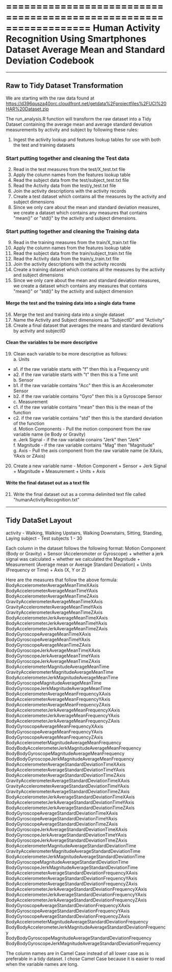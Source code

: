 ==================================================================
Human Activity Recognition Using Smartphones Dataset
Average Mean and Standard Deviation Codebook
==================================================================

--------------------------------------------------------------------------
Raw to Tidy Dataset Transformation
--------------------------------------------------------------------------

We are starting with the raw data found at https://d396qusza40orc.cloudfront.net/getdata%2Fprojectfiles%2FUCI%20HAR%20Dataset.zip 

The run_analysis.R function will transform the raw dataset into a Tidy Dataset containing the average mean and average standard deviation measurements by activity and subject by following these rules:

1. Ingest the activity lookup and features lookup tables for use with both the test and training datasets  
### Start putting together and cleaning the Test data 
2. Read in the test measures from the test/X_test.txt file
3. Apply the column names from the features lookup table
4. Read the subject data from the test/subject_test.txt file
5. Read the Activity data from the test/y_test.txt file
6. Join the activity descriptions with the activity records
7. Create a test dataset which contains all the measures by the activity and subject dimensions
8. Since we only care about the mean and standard deviation measures, we create a dataset which contains any measures that contains "mean()" or "std()" by the activity and subject dimensions.  
### Start putting together and cleaning the Training data ######
9. Read in the training measures from the train/X_train.txt file
10. Apply the column names from the features lookup table
11. Read the subject data from the train/subject_train.txt file
12. Read the Activity data from the train/y_train.txt file
13. Join the activity descriptions with the activity records
14. Create a training dataset which contains all the measures by the activity and subject dimensions
15. Since we only care about the mean and standard deviation measures, we create a dataset which contains any measures that contains "mean()" or "std()" by the activity and subject dimension  
#### Merge the test and the training data into a single data frame ##########
16. Merge the test and training data into a single dataset
17. Name the Activity and Subject dimensions as "SubjectID" and "Activity" 
18. Create a final dataset that averages the means and standard deviations by activity and subjectID  
#### Clean the variables to be more descriptive  ##########
19. Clean each variable to be more descriptive as follows:  
a. Units
  * a1. if the raw variable starts with "f" then this is a Frequency unit
  * a2. if the raw variable starts with "t" then this is a Time unit  
b. Sensor
  * b1. if the raw variable contains "Acc" then this is an Acceleromoter Sensor
  * b2. if the raw variable contains "Gyro" then this is a Gyroscope Sensor  
c. Measurement
  * c1. if the raw variable contains "mean" then this is the mean of the function
  * c2. if the raw variable contains "std" then this is the standard deviation of the function  
d. Motion Components - Pull the motion component from the raw variable name (ie Body or Gravity)  
e. Jerk Signal - if the raw variable conains "Jerk" then "Jerk"  
f. Magnitude - if the raw variable contains "Mag" then "Magnitude"   
g. Axis - Pull the axis component from the raw variable name (ie XAxis, YAxis or ZAxis)  
20. Create a new variable name - Motion Component + Sensor + Jerk Signal + Magnitude + Measurement + Units + Axis  
#### Write the final dataset out as a text file  ##########
21. Write the final dataset out as a comma delimited text file called "humanActivityRecognition.txt"

--------------------------------------------------------------------------
Tidy DataSet Layout
--------------------------------------------------------------------------

activity - Walking, Walking Upstairs, Walking Downstairs, Sitting, Standing, Laying
subject	- Test subjects 1 - 30

Each column in the dataset follows the following format:
Motion Component (Body or Gravity) + Sensor (Acceleromoter or Gyroscope) + whether a jerk signal was calculated + whether we calculated the Magnitude + Measurement (Average mean or Average Standard Deviation) + Units (Frequency or Time) + Axis (X, Y or Z)

Here are the measures that follow the above formula:
BodyAccelerometerAverageMeanTimeXAxis	
BodyAccelerometerAverageMeanTimeYAxis	
BodyAccelerometerAverageMeanTimeZAxis	
GravityAccelerometerAverageMeanTimeXAxis	
GravityAccelerometerAverageMeanTimeYAxis	
GravityAccelerometerAverageMeanTimeZAxis	
BodyAccelerometerJerkAverageMeanTimeXAxis	
BodyAccelerometerJerkAverageMeanTimeYAxis	
BodyAccelerometerJerkAverageMeanTimeZAxis	
BodyGyroscopeAverageMeanTimeXAxis	
BodyGyroscopeAverageMeanTimeYAxis	
BodyGyroscopeAverageMeanTimeZAxis	
BodyGyroscopeJerkAverageMeanTimeXAxis	
BodyGyroscopeJerkAverageMeanTimeYAxis	
BodyGyroscopeJerkAverageMeanTimeZAxis	
BodyAccelerometerMagnitudeAverageMeanTime	
GravityAccelerometerMagnitudeAverageMeanTime	
BodyAccelerometerJerkMagnitudeAverageMeanTime	
BodyGyroscopeMagnitudeAverageMeanTime	
BodyGyroscopeJerkMagnitudeAverageMeanTime	
BodyAccelerometerAverageMeanFrequencyXAxis	
BodyAccelerometerAverageMeanFrequencyYAxis	
BodyAccelerometerAverageMeanFrequencyZAxis	
BodyAccelerometerJerkAverageMeanFrequencyXAxis	
BodyAccelerometerJerkAverageMeanFrequencyYAxis	
BodyAccelerometerJerkAverageMeanFrequencyZAxis	
BodyGyroscopeAverageMeanFrequencyXAxis	
BodyGyroscopeAverageMeanFrequencyYAxis	
BodyGyroscopeAverageMeanFrequencyZAxis	
BodyAccelerometerMagnitudeAverageMeanFrequency	
BodyBodyAccelerometerJerkMagnitudeAverageMeanFrequency	
BodyBodyGyroscopeMagnitudeAverageMeanFrequency	
BodyBodyGyroscopeJerkMagnitudeAverageMeanFrequency	
BodyAccelerometerAverageStandardDeviationTimeXAxis	
BodyAccelerometerAverageStandardDeviationTimeYAxis	
BodyAccelerometerAverageStandardDeviationTimeZAxis	
GravityAccelerometerAverageStandardDeviationTimeXAxis	
GravityAccelerometerAverageStandardDeviationTimeYAxis	
GravityAccelerometerAverageStandardDeviationTimeZAxis	
BodyAccelerometerJerkAverageStandardDeviationTimeXAxis	
BodyAccelerometerJerkAverageStandardDeviationTimeYAxis	
BodyAccelerometerJerkAverageStandardDeviationTimeZAxis	
BodyGyroscopeAverageStandardDeviationTimeXAxis	
BodyGyroscopeAverageStandardDeviationTimeYAxis	
BodyGyroscopeAverageStandardDeviationTimeZAxis	
BodyGyroscopeJerkAverageStandardDeviationTimeXAxis	
BodyGyroscopeJerkAverageStandardDeviationTimeYAxis	
BodyGyroscopeJerkAverageStandardDeviationTimeZAxis	
BodyAccelerometerMagnitudeAverageStandardDeviationTime	
GravityAccelerometerMagnitudeAverageStandardDeviationTime	 
BodyAccelerometerJerkMagnitudeAverageStandardDeviationTime	 
BodyGyroscopeMagnitudeAverageStandardDeviationTime	 
BodyGyroscopeJerkMagnitudeAverageStandardDeviationTime	 
BodyAccelerometerAverageStandardDeviationFrequencyXAxis	 
BodyAccelerometerAverageStandardDeviationFrequencyYAxis	 
BodyAccelerometerAverageStandardDeviationFrequencyZAxis	 
BodyAccelerometerJerkAverageStandardDeviationFrequencyXAxis	  
BodyAccelerometerJerkAverageStandardDeviationFrequencyYAxis	  
BodyAccelerometerJerkAverageStandardDeviationFrequencyZAxis	  
BodyGyroscopeAverageStandardDeviationFrequencyXAxis	 
BodyGyroscopeAverageStandardDeviationFrequencyYAxis	 
BodyGyroscopeAverageStandardDeviationFrequencyZAxis	 
BodyAccelerometerMagnitudeAverageStandardDeviationFrequency	 
BodyBodyAccelerometerJerkMagnitudeAverageStandardDeviationFrequency	 
BodyBodyGyroscopeMagnitudeAverageStandardDeviationFrequency	 
BodyBodyGyroscopeJerkMagnitudeAverageStandardDeviationFrequency 

The column names are in Camel Case instead of all lower case as is preferable in a tidy dataset.  I chose Camel Case because it is easier to read when the variable names are long.
